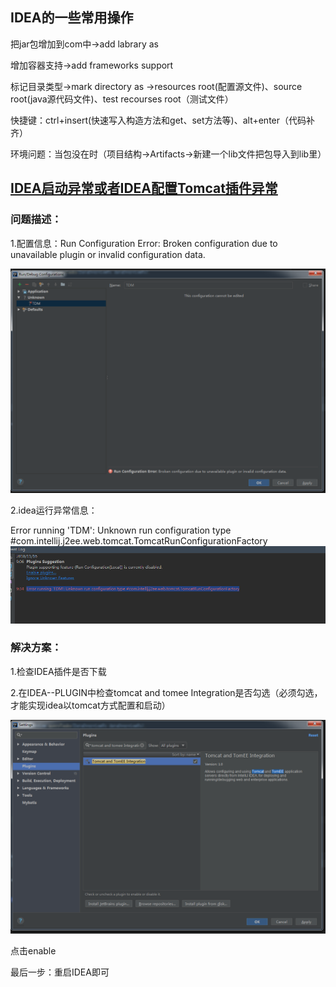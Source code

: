 

## IDEA的一些常用操作

把jar包增加到com中->add labrary as

增加容器支持->add frameworks support

标记目录类型->mark directory as ->resources root(配置源文件)、source root(java源代码文件)、test recourses root（测试文件）

快捷键：ctrl+insert(快速写入构造方法和get、set方法等)、alt+enter（代码补齐）

环境问题：当包没在时（项目结构->Artifacts->新建一个lib文件把包导入到lib里）



## [IDEA启动异常或者IDEA配置Tomcat插件异常](https://www.cnblogs.com/blogslee/p/9967492.html)

### 问题描述：

1.配置信息：Run Configuration Error: Broken configuration due to unavailable plugin or invalid configuration data.

![img](IDEA/1128526-20181116093349704-382998954.png)

2.idea运行异常信息：

Error running 'TDM': Unknown run configuration type #com.intellij.j2ee.web.tomcat.TomcatRunConfigurationFactory![img](IDEA/1128526-20181116093430863-206537662.png)

### 解决方案：

1.检查IDEA插件是否下载

2.在IDEA--PLUGIN中检查tomcat and tomee Integration是否勾选（必须勾选，才能实现idea以tomcat方式配置和启动）

![img](IDEA/1128526-20181116093602918-152336446.png)

点击enable

 最后一步：重启IDEA即可